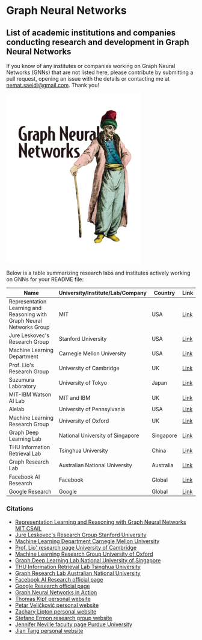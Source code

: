 # Graph Neural Networks
## List of academic institutions and companies conducting research and development in Graph Neural Networks
If you know of any institutes or companies working on Graph Neural Networks (GNNs) that are not listed here, please contribute by submitting a pull request, opening an issue with the details or contacting me at nemat.saeidi@gmail.com. Thank you!

![GNNs_image](https://github.com/nematollahsaeidi/GraphNeuralNetworks/blob/main/GNNs_image.png)

Below is a table summarizing research labs and institutes actively working on GNNs for your README file:


| Name                                                   | University/Institute/Lab/Company        | Country | Link                                                             |
|--------------------------------------------------------|----------------------------------------|---------|------------------------------------------------------------------|
| Representation Learning and Reasoning with Graph Neural Networks Group | MIT                                    | USA     | [Link](https://www.csail.mit.edu/research/representation-learning-and-reasoning-graph-neural-networks) |
| Jure Leskovec's Research Group                         | Stanford University                     | USA     | [Link](https://cs.stanford.edu/people/jure/)                     |
| Machine Learning Department                            | Carnegie Mellon University              | USA     | [Link](https://www.ml.cmu.edu/)                                  |
| Prof. Lio's Research Group                             | University of Cambridge                 | UK      | [Link](https://www.cl.cam.ac.uk/~pl219/)                         |
| Suzumura Laboratory                                    | University of Tokyo                     | Japan   | [Link](https://sites.google.com/view/toyolab/home?authuser=0)                         |
| MIT-IBM Watson AI Lab                                    | MIT and IBM                      | UK   | [Link](https://mitibmwatsonailab.mit.edu/category/graph-deep-learning/)                         |
| Alelab                                    | University of Pennsylvania                      | USA   | [Link](https://alelab.seas.upenn.edu/)                         |
| Machine Learning Research Group                        | University of Oxford                    | UK      | [Link](https://www.cs.ox.ac.uk/department/machine-learning-research-group/) |
| Graph Deep Learning Lab                                | National University of Singapore        | Singapore | [Link](https://graphdeeplearning.github.io/)                     |
| THU Information Retrieval Lab                          | Tsinghua University                     | China   | [Link](https://www.thuir.cn/en/index)                            |
| Graph Research Lab                                     | Australian National University          | Australia | [Link](https://graphlabanu.github.io/website/)                           |
| Facebook AI Research                                   | Facebook                               | Global  | [Link](https://ai.facebook.com/)                                 |
| Google Research                                        | Google                                 | Global  | [Link](https://research.google/)                                 |


### Citations
- [Representation Learning and Reasoning with Graph Neural Networks MIT CSAIL](https://www.csail.mit.edu/research/representation-learning-and-reasoning-graph-neural-networks)
- [Jure Leskovec's Research Group Stanford University](https://cs.stanford.edu/people/jure/)
- [Machine Learning Department Carnegie Mellon University](https://www.ml.cmu.edu/)
- [Prof. Lio' research page University of Cambridge](https://www.cl.cam.ac.uk/~pl219/)
- [Machine Learning Research Group University of Oxford](https://www.cs.ox.ac.uk/department/machine-learning-research-group/)
- [Graph Deep Learning Lab National University of Singapore](https://graphdeeplearning.github.io/)
- [THU Information Retrieval Lab Tsinghua University](https://www.thuir.cn/en/index)
- [Graph Research Lab Australian National University](https://graphlabanu.github.io/)
- [Facebook AI Research official page](https://ai.facebook.com/)
- [Google Research official page](https://research.google/)
- [Graph Neural Networks in Action](https://www.amazon.com/Graph-Neural-Networks-Action-Broadwater/dp/1617299057)
- [Thomas Kipf personal website](https://tkipf.github.io/)
- [Petar Veličković personal website](https://petar-v.com/)
- [Zachary Lipton personal website](https://www.zacharylipton.com/)
- [Stefano Ermon research group website](https://ermongroup.github.io/)
- [Jennifer Neville faculty page Purdue University](https://www.cs.purdue.edu/homes/jneville/)
- [Jian Tang personal website](https://jiantang.com/)
